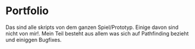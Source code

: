 # Portfolio
Das sind alle skripts von dem ganzen Spiel/Prototyp. Einige davon sind nicht von mir!. Mein Teil besteht aus allem was sich auf Pathfinding bezieht und einiggen Bugfixes.
